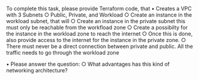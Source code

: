 To complete this task, please provide Terraform code, that
• Creates a VPC with 3 Subnets
○ Public, Private, and Workload
○ Create an instance in the workload subnet, that will
○ Create an instance in the private subnet this must only be reachable from the workfload zone
○ Create a possibilty for the instance in the workload zone to reach the internet
○ Once this is done, also provide access to the internet for the instance in the private zone.
○ There must never be a direct connection between private and public. All the traffic needs to go through the workload zone

• Please answer the question:
○ What advantages has this kind of networking architecture?